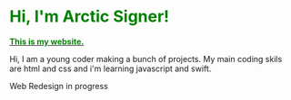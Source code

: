 <h1> <strong style="color: green"> Hi, I'm Arctic Signer! </strong> </h1>
<a href="https://usearcticsigner.github.io"> <strong style="color: green"> This is my website. </strong></a>
<p> Hi, I am a young coder making a bunch of projects.
My main coding skils are html and css and i'm learning javascript and swift.</p>
<p>
  Web Redesign in progress
</p>
